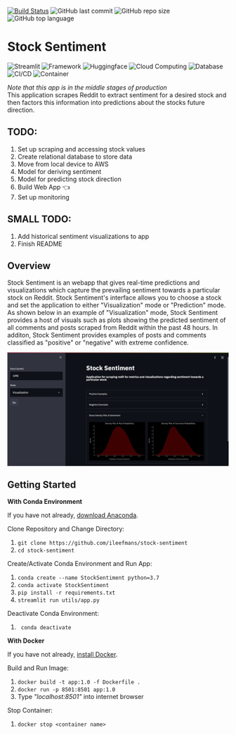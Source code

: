 [![Build Status](https://www.travis-ci.com/ileefmans/stock-sentiment.svg?branch=main)](https://www.travis-ci.com/ileefmans/stock-sentiment)
![GitHub last commit](https://img.shields.io/github/last-commit/ileefmans/stock-sentiment)
![GitHub repo size](https://img.shields.io/github/repo-size/ileefmans/stock-sentiment.svg)
![GitHub top language](https://img.shields.io/github/languages/top/ileefmans/stock-sentiment)  

  
  
# Stock Sentiment  
![Streamlit](https://img.shields.io/badge/Webapp-Streamlit-critical?&color=red&logo=streamlit)
![Framework](https://img.shields.io/badge/Framework-Pytorch-orange&?style=flat&logo=PyTorch&color=orange)
![Huggingface](https://img.shields.io/badge/🤗%20Framework-Huggingface-9cf?color=royalblue)
![Cloud Computing](https://img.shields.io/badge/Cloud-AWS-orange&?style=flat&logo=Amazon-AWS&color=9cf)
![Database](https://img.shields.io/badge/Database-MySQL-informational&?style=flat&logo=MySQL&color=informational&logoColor=white)
![CI/CD](https://img.shields.io/badge/CI%2FCD-Travis%20CI-lightgrey?&style=flat&logo=Travis-CI&color=yellow&logoColor=yellow)
![Container](https://img.shields.io/badge/Container-Docker-blue?&logo=docker)  

*Note that this app is in the middle stages of production*  
This application scrapes Reddit to extract sentiment for a desired stock and then factors this information into predictions about the stocks future direction.



## TODO:  
  1) Set up scraping and accessing stock values  
  2) Create relational database to store data  
  3) Move from local device to AWS     
  4) Model for deriving sentiment  
  5) Model for predicting stock direction        
  6) Build Web App 👈     
  7) Set up monitoring  
 
## SMALL TODO:           
   1) Add historical sentiment visualizations to app   
   2) Finish README      
          

## Overview  

Stock Sentiment is an webapp that gives real-time predictions and visualizations which capture the prevailing sentiment towards a particular stock on Reddit. Stock Sentiment's interface allows you to choose a stock and set the application to either "Visualization" mode or "Prediction" mode. As shown below in an example of "Visualization" mode, Stock Sentiment provides a host of visuals such as plots showing the predicted sentiment of all comments and posts scraped from Reddit within the past 48 hours. In additon, Stock Sentiment provides examples of posts and comments classified as "positive" or "negative" with extreme confidence.

<p>
<img src="https://github.com/ileefmans/stock-sentiment/blob/main/media/app_screenshot.png" width=700 align=center />  
</p>
  
## Getting Started  
  
  **With Conda Environment**  
  
  If you have not already, [download Anaconda](https://www.anaconda.com/products/individual/get-started).  
  
  Clone Repository and Change Directory:  
  
  1) ```git clone https://github.com/ileefmans/stock-sentiment```  
  2) ```cd stock-sentiment```  
  
  Create/Activate Conda Environment and Run App:  
  
  1) ```conda create --name StockSentiment python=3.7```  
  2) ```conda activate StockSentiment```  
  3) ```pip install -r requirements.txt```    
  4) ```streamlit run utils/app.py```   

  Deactivate Conda Environment:  
  
  1) ``` conda deactivate```    
  
    
    
    
  **With Docker**  
  
  If you have not already, [install Docker](https://www.docker.com).  
  
  Build and Run Image:  
  1) ```docker build -t app:1.0 -f Dockerfile .```    
  2) ```docker run -p 8501:8501 app:1.0```  
  3) Type *"localhost:8501"* into internet browser   
  
  Stop Container:  
  1) ```docker stop <container name>```
  
